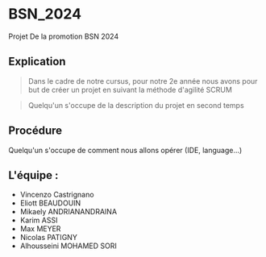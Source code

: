 # BSN_2024
Projet De la promotion BSN 2024

## Explication

> Dans le cadre de notre cursus, pour notre 2e année nous avons pour but de créer un projet en suivant la méthode d'agilité SCRUM

> Quelqu'un s'occupe de la description du projet en second temps

## Procédure

Quelqu'un s'occupe de comment nous allons opérer (IDE, language...)


## L'équipe :
 
* Vincenzo Castrignano
* Eliott BEAUDOUIN
* Mikaely ANDRIANANDRAINA
* Karim ASSI
* Max MEYER
* Nicolas PATIGNY
* Alhousseini MOHAMED SORI
